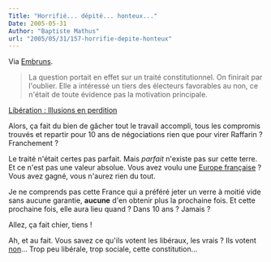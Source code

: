 ```yaml
---
Title: "Horrifié... dépité... honteux..."
Date: 2005-05-31
Author: "Baptiste Mathus"
url: "2005/05/31/157-horrifie-depite-honteux"
---
```




Via [Embruns](http://embruns.net/logbook/2005/05/31.html#002474).

> La question portait en effet sur un traité constitutionnel. On
> finirait par l'oublier. Elle a intéressé un tiers des électeurs
> favorables au non, ce n'était de toute évidence pas la motivation
> principale.

[Libération : Illusions en
perdition](http://www.liberation.fr/page.php?Article=300310)

Alors, ça fait du bien de gâcher tout le travail accompli, tous les
compromis trouvés et repartir pour 10 ans de négociations rien que pour
virer Raffarin ? Franchement ?

Le traité n'était certes pas parfait. Mais *parfait* n'existe pas sur
cette terre. Et ce n'est pas une valeur absolue. Vous avez voulu une
[Europe
française](http://publiusleuropeen.typepad.com/publius/2005/05/illusions.html) ?
Vous avez gagné, vous n'aurez rien du tout.

Je ne comprends pas cette France qui a préféré jeter un verre à moitié
vide sans aucune garantie, **aucune** d'en obtenir plus la prochaine
fois. Et cette prochaine fois, elle aura lieu quand ? Dans 10 ans ?
Jamais ?

Allez, ça fait chier, tiens !

Ah, et au fait. Vous savez ce qu'ils votent les libéraux, les vrais ?
Ils votent [non](http://www.liberation.fr/page.php?Article=299582)...
Trop peu libérale, trop sociale, cette constitution...

